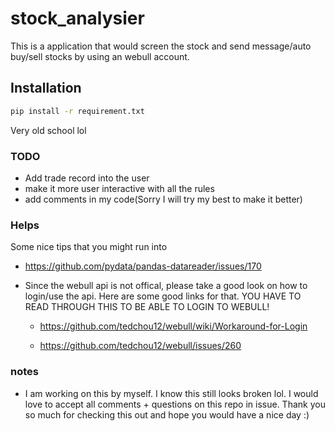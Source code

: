 # stock_analysier

This is a application that would screen the stock and send message/auto buy/sell stocks by using an webull account. 

## Installation 

```bash
pip install -r requirement.txt
```
Very old school lol

### TODO
* Add trade record into the user
* make it more user interactive with all the rules
* add comments in my code(Sorry I will try my best to make it better)


### Helps

Some nice tips that you might run into

* https://github.com/pydata/pandas-datareader/issues/170

* Since the webull api is not offical, please take a good look on how to login/use the api. Here are some good links for that. YOU HAVE TO READ THROUGH THIS TO BE ABLE TO LOGIN TO WEBULL!
    * https://github.com/tedchou12/webull/wiki/Workaround-for-Login

    * https://github.com/tedchou12/webull/issues/260

### notes

* I am working on this by myself. I know this still looks broken lol. I would love to accept all comments + questions on this repo in issue. Thank you so much for checking this out and hope you would have a nice day :)